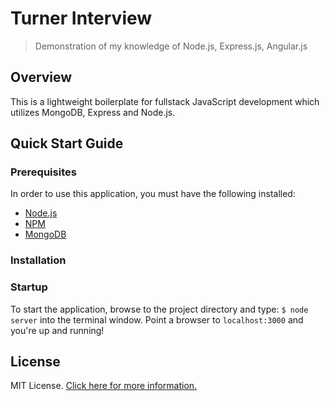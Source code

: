 # Turner Interview

> Demonstration of my knowledge of Node.js, Express.js, Angular.js

## Overview

This is a lightweight boilerplate for fullstack JavaScript development which utilizes MongoDB, Express and Node.js. 

## Quick Start Guide

### Prerequisites

In order to use this application, you must have the following installed:

- [Node.js](https://nodejs.org/)
- [NPM](https://nodejs.org/)
- [MongoDB](http://www.mongodb.org/)

### Installation 

### Startup

To start the application, browse to the project directory and type: `$ node server` into the terminal window. Point a browser to `localhost:3000` and you're up and running!

## License

MIT License. [Click here for more information.](LICENSE.md)